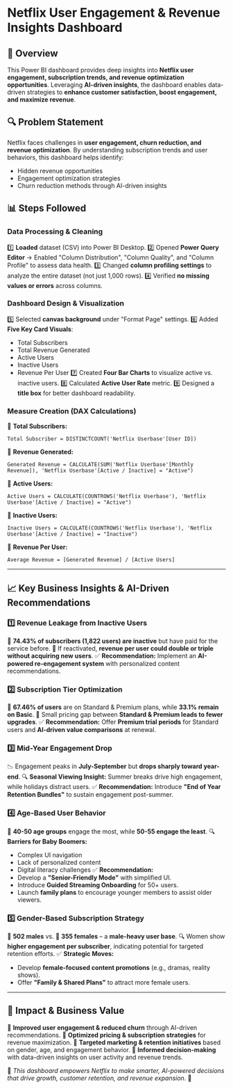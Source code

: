 # Netflix User Engagement & Revenue Insights Dashboard

## 📌 Overview
This Power BI dashboard provides deep insights into **Netflix user engagement, subscription trends, and revenue optimization opportunities**. Leveraging **AI-driven insights**, the dashboard enables data-driven strategies to **enhance customer satisfaction, boost engagement, and maximize revenue**.

## 🔍 Problem Statement
Netflix faces challenges in **user engagement, churn reduction, and revenue optimization**. By understanding subscription trends and user behaviors, this dashboard helps identify:
- Hidden revenue opportunities
- Engagement optimization strategies
- Churn reduction methods through AI-driven insights

## 📊 Steps Followed
### **Data Processing & Cleaning**
1️⃣ **Loaded** dataset (CSV) into Power BI Desktop.
2️⃣ Opened **Power Query Editor** → Enabled "Column Distribution", "Column Quality", and "Column Profile" to assess data health.
3️⃣ Changed **column profiling settings** to analyze the entire dataset (not just 1,000 rows).
4️⃣ Verified **no missing values or errors** across columns.

### **Dashboard Design & Visualization**
5️⃣ Selected **canvas background** under "Format Page" settings.
6️⃣ Added **Five Key Card Visuals**:
   - Total Subscribers
   - Total Revenue Generated
   - Active Users
   - Inactive Users
   - Revenue Per User
7️⃣ Created **Four Bar Charts** to visualize active vs. inactive users.
8️⃣ Calculated **Active User Rate** metric.
9️⃣ Designed a **title box** for better dashboard readability.

### **Measure Creation (DAX Calculations)**
🔹 **Total Subscribers:**
```DAX
Total Subscriber = DISTINCTCOUNT('Netflix Userbase'[User ID])
```
🔹 **Revenue Generated:**
```DAX
Generated Revenue = CALCULATE(SUM('Netflix Userbase'[Monthly Revenue]), 'Netflix Userbase'[Active / Inactive] = "Active")
```
🔹 **Active Users:**
```DAX
Active Users = CALCULATE(COUNTROWS('Netflix Userbase'), 'Netflix Userbase'[Active / Inactive] = "Active")
```
🔹 **Inactive Users:**
```DAX
Inactive Users = CALCULATE(COUNTROWS('Netflix Userbase'), 'Netflix Userbase'[Active / Inactive] = "Inactive")
```
🔹 **Revenue Per User:**
```DAX
Average Revenue = [Generated Revenue] / [Active Users]
```

---

## 📈 Key Business Insights & AI-Driven Recommendations

### **1️⃣ Revenue Leakage from Inactive Users**
🔸 **74.43% of subscribers (1,822 users) are inactive** but have paid for the service before.
🔸 If reactivated, **revenue per user could double or triple without acquiring new users**.
✅ **Recommendation:** Implement an **AI-powered re-engagement system** with personalized content recommendations.

### **2️⃣ Subscription Tier Optimization**
🔹 **67.46% of users** are on Standard & Premium plans, while **33.1% remain on Basic**.
🔹 Small pricing gap between **Standard & Premium leads to fewer upgrades**.
✅ **Recommendation:** Offer **Premium trial periods** for Standard users and **AI-driven value comparisons** at renewal.

### **3️⃣ Mid-Year Engagement Drop**
📉 Engagement peaks in **July-September** but **drops sharply toward year-end**.
🔍 **Seasonal Viewing Insight:** Summer breaks drive high engagement, while holidays distract users.
✅ **Recommendation:** Introduce **"End of Year Retention Bundles"** to sustain engagement post-summer.

### **4️⃣ Age-Based User Behavior**
👤 **40-50 age groups** engage the most, while **50-55 engage the least**.
🔍 **Barriers for Baby Boomers:**
   - Complex UI navigation
   - Lack of personalized content
   - Digital literacy challenges
✅ **Recommendation:**
   - Develop a **"Senior-Friendly Mode"** with simplified UI.
   - Introduce **Guided Streaming Onboarding** for 50+ users.
   - Launch **family plans** to encourage younger members to assist older viewers.

### **5️⃣ Gender-Based Subscription Strategy**
👨 **502 males** vs. 👩 **355 females** – a **male-heavy user base**.
🔍 Women show **higher engagement per subscriber**, indicating potential for targeted retention efforts.
✅ **Strategic Moves:**
   - Develop **female-focused content promotions** (e.g., dramas, reality shows).
   - Offer **"Family & Shared Plans"** to attract more female users.

---

## 🚀 Impact & Business Value
🔹 **Improved user engagement & reduced churn** through AI-driven recommendations.
🔹 **Optimized pricing & subscription strategies** for revenue maximization.
🔹 **Targeted marketing & retention initiatives** based on gender, age, and engagement behavior.
🔹 **Informed decision-making** with data-driven insights on user activity and revenue trends.

📌 *This dashboard empowers Netflix to make smarter, AI-powered decisions that drive growth, customer retention, and revenue expansion.* 🚀

